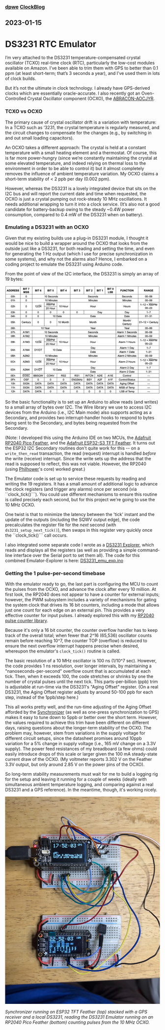### [dpwe](https://github.com/dpwe) [ClockBlog](https://dpwe.github.io/arduinoclocks/)

## 2023-01-15
# DS3231 RTC Emulator

I’m very attached to the DS3231 temperature-compensated crystal oscillator (TCXO) real-time clock (RTC), particularly the low-cost modules available on Amazon.  I’ve been able to trim them with GPS to better than 0.1 ppm (at least short-term; that’s 3 seconds a year), and I’ve used them in lots of clock builds.

But it’s not the ultimate in clock technology.  I already have GPS-derived clocks which are essentially oracle-accurate.  I also recently got an Oven-Controlled Crystal Oscillator component (OCXO), the [ABRACON-AOCJYR](https://abracon.com/Precisiontiming/AOCJYR-10.000MHz-M5625LF.pdf).

### TCXO vs OCXO
The primary cause of crystal oscillator drift is a variation with temperature: In a TCXO such as ‘3231, the crystal temperature is regularly measured, and the circuit changes to compensate for the changes (e.g., by switching in and out small loading capacitors).

An OCXO takes a different approach: The crystal is held at a constant temperature with a small heating element and a thermostat.  Of course, this is far more power-hungry (since we’re constantly maintaining the crystal at some elevated temperature, and indeed relying on thermal loss to the environment in order to be able to control it) but it almost completely removes the influence of ambient temperature variation.  My OCXO claims a short-term stability of < 2 ppb per day (0.002 ppm).

However, whereas the DS3231 is a lovely integrated device that sits on the I2C bus and will report the current date and time when requested, the OCXO is just a crystal pumping out rock-steady 10 MHz oscillations.  It needs additional wrapping to turn it into a clock service.  (It’s also not a good candidate for battery-backup owing to the steady ~0.4W power consumption, compared to 0.4 mW of the DS3231 when on battery).

### Emulating a DS3231 with an OCXO
Given that my existing builds use a plug-in DS3231 module, I thought it would be nice to build a wrapper around the OCXO that looks from the outside just like a DS3231, for both reading and setting the time, and even for generating the 1 Hz output (which I use for precise synchronization in some systems), and why not the alarms also?  Hence, I embarked on a coding project to emulate the DS3231 using Arduino code.

From the point of view of the I2C interface, the DS3231 is simply an array of 19 bytes:

![DS3231 registers](images/ds3231-registers.png)

So the basic functionality is to set up an Arduino to allow reads (and writes) to a small array of bytes over I2C.  The Wire library we use to access I2C devices from the Arduino (i.e., I2C Main mode) also supports acting as a Secondary, and provides two interrupt-handler hooks to respond to bytes being sent to the Secondary, and bytes being requested from the Secondary.

(Note: I developed this using the Arduino IDE on two MCUs, the [Adafruit RP2040 Pico Feather](https://learn.adafruit.com/adafruit-feather-rp2040-pico), and the [Adafruit ESP32-S3 TFT Feather](https://learn.adafruit.com/adafruit-esp32-s2-tft-feather).  It turns out the ESP32 I2C Secondary routines don't quite work for this -- on a ```write_then_read``` transaction, the read (request) interrupt is handled *before* the write (receive) interrupt.  Since the write sets up the address that the read is supposed to reflect, this was not viable.  However, the RP2040 (using [Philhower](https://arduino-pico.readthedocs.io/en/latest/)'s core) worked great.)

The Emulator code is set up to service these requests by reading and writing the 19 registers.  It has a small amount of additional logic to advance the clock registers (and trigger any alarms) once per second (via ``clock_tick()```).  You could use different mechanisms to ensure this routine is called precisely each second, but for this project we're going to use the 10 MHz OCXO.

One twist is that to minimize the latency between the 'tick' instant and the update of the outputs (including the SQWV output edge), the code precalculates the register file for the *next* second (with ```ds3231_setup_next_tick()```), then swaps in this register very quickly once the ``clock_tick()``` call occurs.

I also integrated some separate code I wrote as a [DS3231 Explorer](https://github.com/dpwe/arduinoclocks/blob/main/DS3231_explorer/DS3231_explorer.ino), which reads and displays all the registers (as well as providing a simple command-line interface over the Serial port to set them all).  The code for this combined Emulator-Explorer is here:
[DS3231_emu_exp.ino](https://github.com/dpwe/arduinoclocks/blob/main/DS3231_emu_exp/DS3231_emu_exp.ino)

### Getting the 1 pulse-per-second timebase
With the emulator ready to go, the last part is configuring the MCU to count the pulses from the OCXO, and advance the clock after every 10 million.  At first look, the RP2040 does not appear to have a counter for external inputs; however, the PWM subsystem includes a variety of mechanisms for gating the system clock that drives its 16 bit counters, including a mode that allows just one count for each edge on an external pin.  This provides a very effective counter for input pulses.  I already explored this with my [RP2040 pulse counter library](https://github.com/dpwe/FreqCountRP2).

Because it's only a 16 bit counter, the counter overflow handler has to keep track of the overall total; when fewer that 2^16 (65,536) oscillator counts remain before reaching 10^7, the counter TOP (overflow) is reduced to ensure the next overflow interrupt happens precise when desired, whereupon the emulator's ```clock_tick()``` routine is called.

The basic resolution of a 10 MHz oscillator is 100 ns (1/10^7 sec).  However, the code provides 1 ns resolution, over longer intervals, by maintaining a "nanoseconds-per-second" overflow count that is accumulated at each tick.  Then, when it exceeds 100, the code stretches or shrinks by one the number of crystal pulses until the next tick.  This parts-per-billion (ppb) trim is adjustable at run-time via the DS3231's "Aging Offset" register. (On a real DS3231, the Aging Offset register adjusts by around 50-100 ppb for each step, instead of the 1ppb/step here.)

This all works pretty well, and the run-time adjusting of the Aging Offset afforded by the [Synchronizer](2022-03-20-synchronizer.html) (as well as one-press synchronization to GPS) makes it easy to tune down to 5ppb or better over the short term.  However, the values required to achieve this trim have been different on different days, raising questions about the longer-term stability of the OCXO.  The problem may, however, stem from variations in the supply voltage for different circuit setups, since the datasheet promises around 10ppb variation for a 5% change in supply voltage (i.e., 165 mV change on a 3.3V supply).  The power feed resistances of my breadboard (a few ohms) could easily introduce drops of this scale or larger given the 100 mA steady-state current draw of the OCXO.  (My voltmeter reports 3.302 V on the Feather 3.3V output, but only around 2.85 V on the power pins of the OCXO).

So long-term stability measurements must wait for me to build a logging rig for the setup and leaving it running for a couple of weeks (ideally with simultaneous ambient temperature logging, and comparing against a real DS3231 and a GPS reference).  In the meantime, though, it's working nicely.

![DS3231 registers](images/ds3231-ocxo.jpg)

*Synchronizer running on ESP32 TFT Feather (top) stacked with a GPS receiver and a local DS3231, reading the DS3231 Emulator running on an RP2040 Pico Feather (bottom) counting pulses from the 10 MHz OCXO.*
